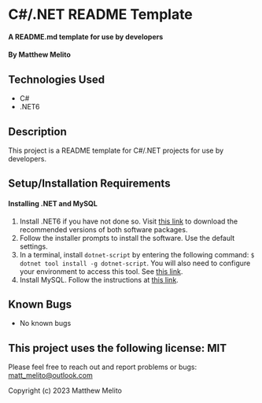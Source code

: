 # C#/.NET README Template

#### A README.md template for use by developers

#### By Matthew Melito

## Technologies Used

* C#
* .NET6

## Description

This project is a README template for C#/.NET projects for use by developers.


## Setup/Installation Requirements

#### Installing .NET and MySQL
1. Install .NET6 if you have not done so. Visit [this link](https://dotnet.microsoft.com/en-us/download/dotnet/6.0) to download the recommended versions of both software packages.
2. Follow the installer prompts to install the software. Use the default settings.
3. In a terminal, install `dotnet-script` by entering the following command: `$ dotnet tool install -g dotnet-script`. You will also need to configure your environment to access this tool. See [this link](https://www.learnhowtoprogram.com/c-and-net/getting-started-with-c/installing-dotnet-script).
4. Install MySQL.  Follow the instructions at [this link](https://www.learnhowtoprogram.com/c-and-net/getting-started-with-c/installing-and-configuring-mysql).


## Known Bugs

* No known bugs

## This project uses the following license: MIT

Please feel free to reach out and report problems or bugs: matt_melito@outlook.com

Copyright (c) 2023 Matthew Melito
